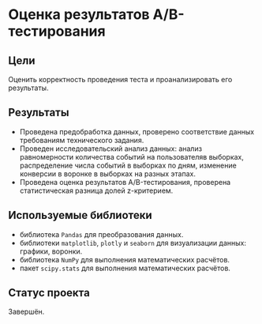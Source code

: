 # Оценка результатов А/В-тестирования

## Цели
Оценить корректность проведения теста и проанализировать его результаты.

## Результаты
- Проведена предобработка данных, проверено соответствие данных требованиям технического задания.
- Проведен исследовательский анализ данных: анализ равномерности количества событий на пользователяв выборках, распределение числа событий в выборках по дням, изменение конверсии в воронке в выборках на разных этапах.
- Проведена оценка результатов A/B-тестирования, проверена статистическая разница долей z-критерием.

## Используемые библиотеки
- библиотека `Pandas` для преобразования данных.
- библиотеки `matplotlib`, `plotly` и `seaborn` для визуализации данных: графики, воронки.
- библиотека `NumPy` для выполнения математических расчётов.
- пакет `scipy.stats` для выполнения математических расчётов.

## Статус проекта
Завершён.
